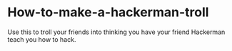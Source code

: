 # How-to-make-a-hackerman-troll
Use this to troll your friends into thinking you have your friend Hackerman teach you how to hack.
